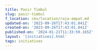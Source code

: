 ```yaml
---
title: Pasir Timbul
slug: pasir-timbul
f_location: cms/location/raja-ampat.md
updated-on: '2023-09-26T17:43:01.841Z'
created-on: '2023-09-26T17:43:01.841Z'
published-on: '2024-01-21T11:33:59.165Z'
layout: '[initiatives].html'
tags: initiatives
---
```



